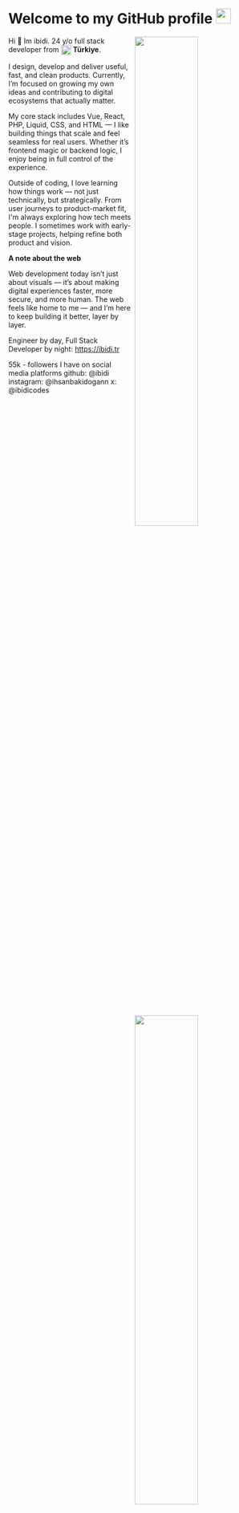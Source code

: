 <h1>Welcome to my GitHub profile <img src="https://media.giphy.com/media/Q7LHmoFwVP6Yc1swZs/giphy.gif" height="30px"></h1>

<img width="50%" align="right" src="https://github-readme-stats.vercel.app/api?username=ibidi&count_private=true&show_icons=true&theme=dark&hide_border=true&include_all_commits=true">
<img width="50%" height="1px" align="right" src="https://i.imgur.com/DkKayja.png">
<img width="50%" align="right" src="https://github-readme-stats.vercel.app/api/top-langs/?username=ibidi&theme=dark&hide_border=true&layout=compact">

Hi 👋 Im ibidi. 24 y/o full stack developer from <img width="20" height="20" align="center" src="https://i.imgur.com/ff547ZT.png"> **Türkiye**.

I design, develop and deliver useful, fast, and clean products. Currently, I’m focused on growing my own ideas and contributing to digital ecosystems that actually matter.

My core stack includes Vue, React, PHP, Liquid, CSS, and HTML — I like building things that scale and feel seamless for real users. Whether it’s frontend magic or backend logic, I enjoy being in full control of the experience.

Outside of coding, I love learning how things work — not just technically, but strategically. From user journeys to product-market fit, I'm always exploring how tech meets people. I sometimes work with early-stage projects, helping refine both product and vision.

**A note about the web**

Web development today isn’t just about visuals — it’s about making digital experiences faster, more secure, and more human. The web feels like home to me — and I’m here to keep building it better, layer by layer.

Engineer by day, Full Stack Developer by night: https://ibidi.tr

55k - followers I have on social media platforms
github: @ibidi
instagram: @ihsanbakidogann
x: @ibidicodes
